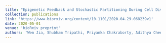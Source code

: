 ```yaml
---
title: "Epigenetic Feedback and Stochastic Partitioning During Cell Division can Drive Resistance to EMT"
collection: publications
link: 'https://www.biorxiv.org/content/10.1101/2020.04.29.068239v1'
date: 2020-05-01
venue: 'bioRxiv preprint'
authors: 'Wen Jia, Shubham Tripathi, Priyanka Chakraborty, Adithya Chedere, Annapoorni Rangarajan, Herbert Levine, and Mohit Kumar Jolly'
---
```

